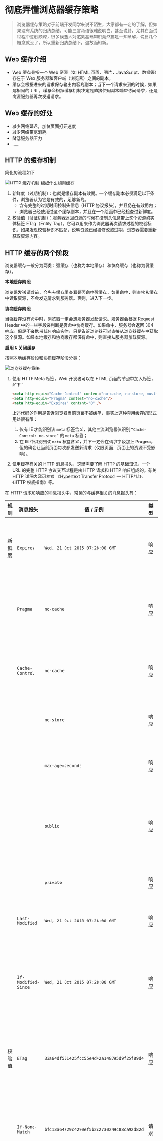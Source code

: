 # 彻底弄懂浏览器缓存策略

> 浏览器缓存策略对于前端开发同学来说不陌生，大家都有一定的了解，但如果没有系统的归纳总结，可能三言两语很难说明白，甚至说错，尤其在面试过程中感触颇深，很多候选人对这类基础知识竟然都是一知半解，说出几个概念就没了，所以重新归纳总结下，温故而知新。

## Web 缓存介绍

- Web 缓存是指一个 Web 资源（如 HTML 页面，图片，JavaScript，数据等）存在于 Web 服务器和客户端（浏览器）之间的副本。
- 缓存会根据进来的请求保存输出内容的副本；当下一个请求来到的时候，如果是相同的 URL，缓存会根据缓存机制决定是直接使用副本响应访问请求，还是向源服务器再次发送请求。

## Web 缓存的好处

- 减少网络延迟，加快页面打开速度
- 减少网络带宽消耗
- 降低服务器压力
- ……

## HTTP 的缓存机制

简化的流程如下

![HTTP 缓存机制](./resource/browser-cache_http-cache.png)
根据什么规则缓存

1. 新鲜度（过期机制）：也就是缓存副本有效期。一个缓存副本必须满足以下条件，浏览器认为它是有效的，足够新的。
   - 含有完整的过期时间控制头信息（HTTP 协议报头），并且仍在有效期内；
   - 浏览器已经使用过这个缓存副本，并且在一个绘画中已经检查过新鲜度。
2. 校验值（验证机制）：服务器返回资源的时候在控制头信息带上这个资源的实体标签 ETag（Entity Tag），它可以用来作为浏览器再次请求过程的校验标识。如果发现校验标识不匹配，说明资源已经被修改或过期，浏览器需要重新获取资源内容。

## HTTP 缓存的两个阶段

浏览器缓存一般分为两类：强缓存（也称为本地缓存）和协商缓存（也称为弱缓存）。

**本地缓存阶段**

浏览器发送请求前，会先去缓存里查看是否命中强缓存，如果命中，则直接从缓存中读取资源，不会发送请求到服务器。否则，进入下一步。

**协商缓存阶段**

当强缓存没有命中时，浏览器一定会想服务器发起请求。服务器会根据 Request Header 中的一些字段来判断是否命中协商缓存。如果命中，服务器会返回 304 响应，但是不会携带任何响应实体，只是告诉浏览器可以直接从浏览器缓存中获取这个资源。如果本地缓存和协商缓存都没有命中，则直接从服务器加载资源。

**启用 & 关闭缓存**

按照本地缓存阶段和协商缓存阶段分类：

![浏览器缓存策略](./resource/browser-cache_cache-category.png)

1. 使用 HTTP Meta 标签，Web 开发者可以在 HTML 页面的节点中加入标签，如下：

    ```html
    <meta http-equiv="Cache-Control" content="no-cache, no-store, must-revalidate"/>
    <meta http-equiv="Pragma" content="no-cache"/>
    <meta http-equiv="Expires" content="0" />
    ```

    上述代码的作用是告诉浏览器当前页面不被缓存，事实上这种禁用缓存的形式用处很有限：

      1. 仅有 IE 才能识别该 `meta` 标签含义，其他主流浏览器仅识别 `“Cache-Control: no-store”` 的 `meta` 标签；
      2. 在 IE 中识别到该 `meta` 标签含义，并不一定会在请求字段加上 Pragma，但的确会让当前页面每次都发送新请求（仅限页面，页面上的资源不受影响）。

2. 使用缓存有关的 HTTP 消息报头，这里需要了解 HTTP 的基础知识。一个 URL 的完整 HTTP 协议交互过程是由 HTTP 请求和 HTTP 响应组成的。有关 HTTP 详细内容可参考 《Hypertext Transfer Protocol — HTTP/1.1》、《HTTP 权威指南》等。

  在 HTTP 请求和响应的消息报头中，常见的与缓存相关的消息报头有：

  | 规则   | 消息报头            | 值 / 示例                                  | 类型 | 作用                                                                                                  |
  | ------ | ------------------- | ------------------------------------------ | ---- | ----------------------------------------------------------------------------------------------------- |
  | 新鲜度 | `Expires`           | `Wed, 21 Oct 2015 07:28:00 GMT`            | 响应 | 告诉浏览器在过期时间前可以使用副本（有可能存在时间不一致的问题）                                      |
  |        | `Pragma`            | `no-cache`                                 | 响应 | 告诉浏览器忽略资源的缓存副本（HTTP 1.1 可用 `Cache-Control` 替代）                                    |
  |        | `Cache-Control`     | `no-cache`                                 | 响应 | 告诉浏览器忽略资源的缓存副本，强制每次请求直接发送给源服务器                                          |
  |        |                     | `no-store`                                 | 响应 | 强制缓存在任何情况下都不要保留任何副本                                                                |
  |        |                     | `max-age=seconds`                          | 响应 | 指明缓存副本的有效时长，从请求时间开始过期时间之间的秒数                                              |
  |        |                     | `public`                                   | 响应 | 任何途径的缓存者（本地缓存、代理服务器），可以无条件的缓存该资源                                      |
  |        |                     | `private`                                  | 响应 | 只针对单个用户或实体（不同用户，窗口）缓存资源                                                        |
  |        | `Last-Modified`     | `Wed, 21 Oct 2015 07:28:00 GMT`            | 响应 | 告诉浏览器当前资源的最后修改时间                                                                      |
  |        | `If-Modified-Since` | `Wed, 21 Oct 2015 07:28:00 GMT`            | 响应 | 如果浏览器第一次请求时响应中 `Last-Modified` 非空，第二次请求同一资源时，会把它作为该项的值发给服务器 |
  | 校验值 | `ETag`              | `33a64df551425fcc55e4d42a148795d9f25f89d4` | 响应 | 告诉浏览器当前资源在服务器的唯一标识符（生成规则由服务器决定）                                        |
  |        | `If-None-Match`     | `bfc13a64729c4290ef5b2c2730249c88ca92d82d` | 请求 | 如果浏览第一次请求时响应中 ETag 非空，第二次请求同一资源时，会把它作为该项的值发给服务器              |
  | 辅助   | `Vary`              | `Accept-Encoding`                          | 响应 | 辅助从多个缓存副本中筛选合适的版本（不同的压缩算法产生的副本）                                        |

上图中只是常用的消息报头，下面来看下不同字段之间的关系和区别：

- `Cache-Control` 与 `Expires`
  `Cache-Control`：HTTP 1.1 提示的特性，为了弥补 `Expires` 缺陷加入的，提供了更精确细致的缓存功能。详细了解看几个常用的指令：
  - `max-age=<seconds>` 功能和 `Expires` 类似，但是后面跟一个"秒"为单位的相对时间，来供浏览器计算过期时间。
  - `no-cache` 提供了过期验证机制
  在 Chrome 的 DevTools 中勾选 Disabled cache 选项，发送的请求会去掉 `If-Modified-Since` 这个的请求会去掉 `if-modified-since` 这个 Header。同时设置 `Cache-Control: no-cache Pragma: no-cache`，每次请求均为 `200`）
  - `no-store`：表示当前请求资源禁用缓存
  - `public`：表示缓存的版本可以被代理服务器或者其他中间服务器识别
  - `private`：表示只有用户自己的浏览器能够进行缓存，公共的代理服务器不允许缓存
- `Expires`：HTTP 1.0 的特性，标识该资源过期的时间点，它是一个绝对值。格林威治时间（Greenwich Mean Time, GMT），即在这个时间点之后，缓存的资源过期；优先级：`Cache-Control` 优先级高于 `Expire`，为了兼容，通常两个头部同时设置；浏览器默认行为：其实就算 Response Header 中没有设置 `Cache-Control` 和 `Expire`，浏览器仍然会缓存某些资源，这是浏览器的默认行为：其实就算 Response Header 中没有设置 `Cache-Control` 和 `Expires`，浏览器仍然会缓存某些资源，这是浏览器的默认行为，是为了提升性能进行的优化，没有浏览器的行为可能不一致，有些浏览器甚至没有这样的优化。

`Last-Modified` 与 `ETag`

- `Lat-Modified`(Response Header) 与 `If-Modified-Since`(Request Header) 是一对报文头，属于 HTTP 1.0

  `If-Modified-Since` 是一个请求首部字段，并且智能在 GET 或 HEAD 请求中。`Last-Modified` 是一个响应首部字段，包含服务器认定的资源作出修改的日期及时间。当带着 `If-Modified-Since` 头访问服务器请求资源时，服务器会检查 `Last-Modified`，如果 `Last-Modified` 的时间早于或等于 `If-Modified-Since` 则会返回一个不带响应体的 304 响应，否则将重新返回资源。

  ![Http Header - Last-Modified, If-Modified-Since](./resource/http-header-last-modifiedpng.png)

- `ETag` 与 `If-None-Match` 是一对报头文，属于 HTTP 1.1

  `ETag` 是一个响应首部字段，它是根据实体内容生成的一段 hash 字符串，标识资源的状态，由服务端产生。`If-None-Match` 是一个条件表达式的请求首部。如果请求资源时在请求首部加上这个字段，值为之前服务器返回的资源上的 `ETag`，且当前仅当服务器上没有任何资源的 `ETag` 属性值与这个首部中列出的时候，服务器才会返回带有所请求的 200 响应，否则服务器返回不带实体的 304 响应。

  ![ETag](./resource/ETag.png)

- `ETag` 能解决什么问题？

  - `Last-Modified` 标注的最后修改只能精确到秒级，如果某些文件在 1 秒中以内，被修改多次的话，它将不能准确的标注文件的新鲜度；
  - 某些文件的也许会周期性的更改，但是它的内容并不会改变（仅仅改变修改时间），但 `Last-Modified` 却改变了，导致文件没发使用缓存；
  - 有可能存在服务器没有准确获取文件修改时间，或者与代理服务器时间不一致等情形。

- 优先级：`ETag` 优先级比 `Last-Modified` 高，同时存在会以 `ETag` 为准。

![ETag, Last-Modified](./resource/ETag_Last-Modified.png)

## 缓存位置

